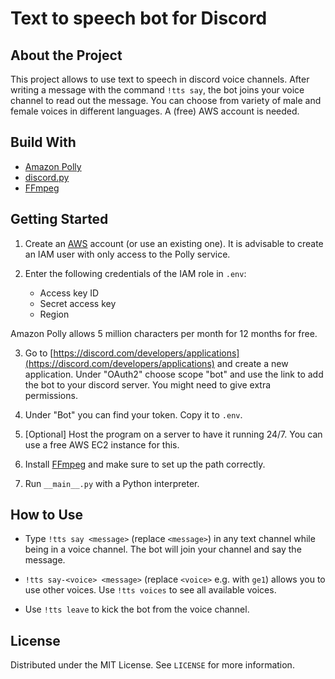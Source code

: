 # Text to speech bot for Discord

## About the Project

This project allows to use text to speech in discord voice channels. After writing a message with the command `!tts say`, 
 the bot joins your voice channel to read out the message. You can choose from variety of male and female voices 
in different languages. A (free) AWS account is needed.

## Build With

- [Amazon Polly](https://aws.amazon.com/polly/)
- [discord.py](https://discordpy.readthedocs.io/)
- [FFmpeg](https://www.ffmpeg.org/)

## Getting Started

1. Create an [AWS](https://aws.amazon.com/) account (or use an existing one). It is advisable to create an IAM user with
   only access to the Polly service.


2. Enter the following credentials of the IAM role in `.env`:
    * Access key ID
    * Secret access key
    * Region

Amazon Polly allows 5 million characters per month for 12 months for free.

3. Go to [https://discord.com/developers/applications](https://discord.com/developers/applications) and create a new
   application. Under "OAuth2" choose scope "bot" and use the link to add the bot to your discord server. You might need
   to give extra permissions.


4. Under "Bot" you can find your token. Copy it to `.env`.


5. [Optional] Host the program on a server to have it running 24/7. You can use a free AWS EC2 instance for this.


6. Install [FFmpeg](https://www.ffmpeg.org/) and make sure to set up the path correctly.


7. Run `__main__.py` with a Python interpreter.

## How to Use

- Type `!tts say <message>` (replace `<message>`) in any text channel while being in a voice channel. The bot will join
  your channel and say the message.


- `!tts say-<voice> <message>` (replace `<voice>` e.g. with `ge1`) allows you to use other voices. Use `!tts voices`
  to see all available voices.


- Use `!tts leave` to kick the bot from the voice channel.

## License

Distributed under the MIT License. See `LICENSE` for more information.
